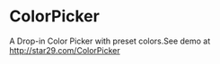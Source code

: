 ColorPicker
===========

A Drop-in Color Picker with preset colors.See demo at http://star29.com/ColorPicker
